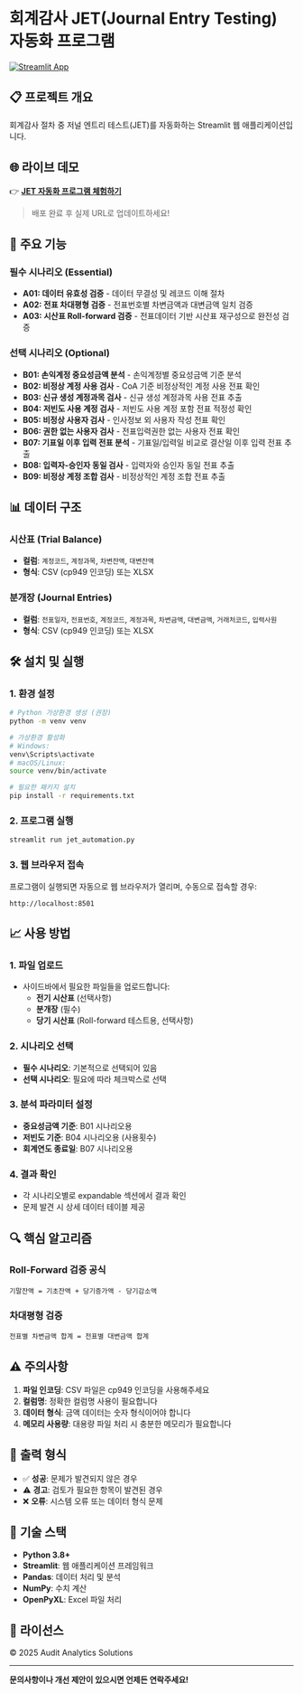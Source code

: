 # 회계감사 JET(Journal Entry Testing) 자동화 프로그램

[![Streamlit App](https://static.streamlit.io/badges/streamlit_badge_black_white.svg)](https://your-app-url.streamlit.app)

## 📋 프로젝트 개요
회계감사 절차 중 저널 엔트리 테스트(JET)를 자동화하는 Streamlit 웹 애플리케이션입니다.

## 🌐 라이브 데모
👉 **[JET 자동화 프로그램 체험하기](https://jet-automation.streamlit.app)**

> 배포 완료 후 실제 URL로 업데이트하세요!

## 🚀 주요 기능

### 필수 시나리오 (Essential)
- **A01: 데이터 유효성 검증** - 데이터 무결성 및 레코드 이해 절차
- **A02: 전표 차대평형 검증** - 전표번호별 차변금액과 대변금액 일치 검증
- **A03: 시산표 Roll-forward 검증** - 전표데이터 기반 시산표 재구성으로 완전성 검증

### 선택 시나리오 (Optional)
- **B01: 손익계정 중요성금액 분석** - 손익계정별 중요성금액 기준 분석
- **B02: 비정상 계정 사용 검사** - CoA 기준 비정상적인 계정 사용 전표 확인
- **B03: 신규 생성 계정과목 검사** - 신규 생성 계정과목 사용 전표 추출
- **B04: 저빈도 사용 계정 검사** - 저빈도 사용 계정 포함 전표 적정성 확인
- **B05: 비정상 사용자 검사** - 인사정보 외 사용자 작성 전표 확인
- **B06: 권한 없는 사용자 검사** - 전표입력권한 없는 사용자 전표 확인
- **B07: 기표일 이후 입력 전표 분석** - 기표일/입력일 비교로 결산일 이후 입력 전표 추출
- **B08: 입력자-승인자 동일 검사** - 입력자와 승인자 동일 전표 추출
- **B09: 비정상 계정 조합 검사** - 비정상적인 계정 조합 전표 추출

## 📊 데이터 구조

### 시산표 (Trial Balance)
- **컬럼**: `계정코드`, `계정과목`, `차변잔액`, `대변잔액`
- **형식**: CSV (cp949 인코딩) 또는 XLSX

### 분개장 (Journal Entries)
- **컬럼**: `전표일자`, `전표번호`, `계정코드`, `계정과목`, `차변금액`, `대변금액`, `거래처코드`, `입력사원`
- **형식**: CSV (cp949 인코딩) 또는 XLSX

## 🛠️ 설치 및 실행

### 1. 환경 설정
```bash
# Python 가상환경 생성 (권장)
python -m venv venv

# 가상환경 활성화
# Windows:
venv\Scripts\activate
# macOS/Linux:
source venv/bin/activate

# 필요한 패키지 설치
pip install -r requirements.txt
```

### 2. 프로그램 실행
```bash
streamlit run jet_automation.py
```

### 3. 웹 브라우저 접속
프로그램이 실행되면 자동으로 웹 브라우저가 열리며, 수동으로 접속할 경우:
```
http://localhost:8501
```

## 📈 사용 방법

### 1. 파일 업로드
- 사이드바에서 필요한 파일들을 업로드합니다:
  - **전기 시산표** (선택사항)
  - **분개장** (필수)
  - **당기 시산표** (Roll-forward 테스트용, 선택사항)

### 2. 시나리오 선택
- **필수 시나리오**: 기본적으로 선택되어 있음
- **선택 시나리오**: 필요에 따라 체크박스로 선택

### 3. 분석 파라미터 설정
- **중요성금액 기준**: B01 시나리오용
- **저빈도 기준**: B04 시나리오용 (사용횟수)
- **회계연도 종료일**: B07 시나리오용

### 4. 결과 확인
- 각 시나리오별로 expandable 섹션에서 결과 확인
- 문제 발견 시 상세 데이터 테이블 제공

## 🔍 핵심 알고리즘

### Roll-Forward 검증 공식
```
기말잔액 = 기초잔액 + 당기증가액 - 당기감소액
```

### 차대평형 검증
```
전표별 차변금액 합계 = 전표별 대변금액 합계
```

## ⚠️ 주의사항

1. **파일 인코딩**: CSV 파일은 cp949 인코딩을 사용해주세요
2. **컬럼명**: 정확한 컬럼명 사용이 필요합니다
3. **데이터 형식**: 금액 데이터는 숫자 형식이어야 합니다
4. **메모리 사용량**: 대용량 파일 처리 시 충분한 메모리가 필요합니다

## 🎯 출력 형식

- ✅ **성공**: 문제가 발견되지 않은 경우
- ⚠️ **경고**: 검토가 필요한 항목이 발견된 경우
- ❌ **오류**: 시스템 오류 또는 데이터 형식 문제

## 🔧 기술 스택

- **Python 3.8+**
- **Streamlit**: 웹 애플리케이션 프레임워크
- **Pandas**: 데이터 처리 및 분석
- **NumPy**: 수치 계산
- **OpenPyXL**: Excel 파일 처리

## 📝 라이선스

© 2025 Audit Analytics Solutions

---

**문의사항이나 개선 제안이 있으시면 언제든 연락주세요!**